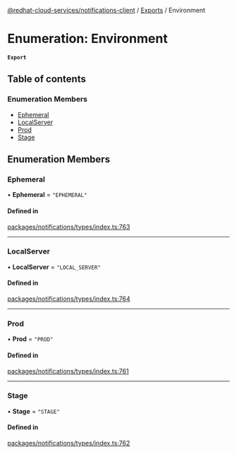 [@redhat-cloud-services/notifications-client](../README.md) / [Exports](../modules.md) / Environment

# Enumeration: Environment

**`Export`**

## Table of contents

### Enumeration Members

- [Ephemeral](Environment.md#ephemeral)
- [LocalServer](Environment.md#localserver)
- [Prod](Environment.md#prod)
- [Stage](Environment.md#stage)

## Enumeration Members

### Ephemeral

• **Ephemeral** = ``"EPHEMERAL"``

#### Defined in

[packages/notifications/types/index.ts:763](https://github.com/RedHatInsights/javascript-clients/blob/master/packages/notifications/types/index.ts#L763)

___

### LocalServer

• **LocalServer** = ``"LOCAL_SERVER"``

#### Defined in

[packages/notifications/types/index.ts:764](https://github.com/RedHatInsights/javascript-clients/blob/master/packages/notifications/types/index.ts#L764)

___

### Prod

• **Prod** = ``"PROD"``

#### Defined in

[packages/notifications/types/index.ts:761](https://github.com/RedHatInsights/javascript-clients/blob/master/packages/notifications/types/index.ts#L761)

___

### Stage

• **Stage** = ``"STAGE"``

#### Defined in

[packages/notifications/types/index.ts:762](https://github.com/RedHatInsights/javascript-clients/blob/master/packages/notifications/types/index.ts#L762)
